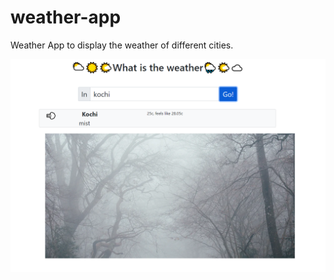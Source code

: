 # weather-app

Weather App to display the weather of different cities.

<img src='./Images/weatherapp.png'>

